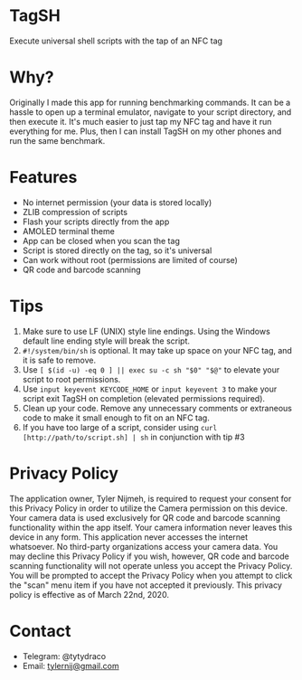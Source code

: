# TagSH
Execute universal shell scripts with the tap of an NFC tag

# Why?
Originally I made this app for running benchmarking commands. It can be a hassle to open up a terminal emulator, navigate to your script directory, and then execute it. It's much easier to just tap my NFC tag and have it run everything for me. Plus, then I can install TagSH on my other phones and run the same benchmark.

# Features
- No internet permission (your data is stored locally)
- ZLIB compression of scripts
- Flash your scripts directly from the app
- AMOLED terminal theme
- App can be closed when you scan the tag
- Script is stored directly on the tag, so it's universal
- Can work without root (permissions are limited of course)
- QR code and barcode scanning

# Tips
1. Make sure to use LF (UNIX) style line endings. Using the Windows default line ending style will break the script.
2. `#!/system/bin/sh` is optional. It may take up space on your NFC tag, and it is safe to remove.
3. Use `[ $(id -u) -eq 0 ] || exec su -c sh "$0" "$@"` to elevate your script to root permissions.
4. Use `input keyevent KEYCODE_HOME` or `input keyevent 3` to make your script exit TagSH on completion (elevated permissions required).
5. Clean up your code. Remove any unnecessary comments or extraneous code to make it small enough to fit on an NFC tag.
6. If you have too large of a script, consider using `curl [http://path/to/script.sh] | sh` in conjunction with tip #3

# Privacy Policy
The application owner, Tyler Nijmeh, is required to request your consent for this Privacy Policy in order to utilize the Camera permission on this device. Your camera data is used exclusively for QR code and barcode scanning functionality within the app itself. Your camera information never leaves this device in any form. This application never accesses the internet whatsoever. No third-party organizations access your camera data. You may decline this Privacy Policy if you wish, however, QR code and barcode scanning functionality will not operate unless you accept the Privacy Policy. You will be prompted to accept the Privacy Policy when you attempt to click the "scan" menu item if you have not accepted it previously. This privacy policy is effective as of March 22nd, 2020.

# Contact
- Telegram: @tytydraco
- Email: tylernij@gmail.com
